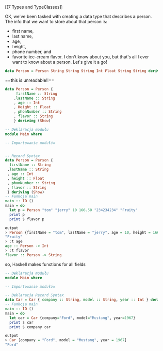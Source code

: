 [[7 Types and TypeClasses]]

OK, we've been tasked with creating a data type that describes a person. The info that we want to store about that person is: 
- first name, 
- last name, 
- age, 
- height, 
- phone number, and 
- favorite ice-cream flavor. 
I don't know about you, but that's all I ever want to know about a person. Let's give it a go!

```haskell
data Person = Person String String String Int Float String String deriving (Show)
```
==this is unreadable!!==

```haskell
data Person = Person { 
	 firstName :: String
	,lastName :: String
	, age :: Int
	, Height :: Float
	, phonNumber :: String
	, flavor :: String
	} deriving (Show) 
```

```haskell
-- Deklaracja modułu
module Main where

-- Importowanie modułów


-- Record Syntax
data Person = Person { 
  firstName :: String
 ,lastName :: String
 , age :: Int
 , height :: Float
 , phonNumber :: String
 , flavor :: String
 } deriving (Show) 
-- Funkcja main
main :: IO ()
main = do
  let p = Person "tom" "jerry" 10 166.50 "234234234" "Fruity"
  print p
  print $ flavor p

output
> Person {firstName = "tom", lastName = "jerry", age = 10, height = 166.5, phonNumber = "234234234", flavor = "Fruity"}
"Fruity"
> :t age
age :: Person -> Int
> :t flavor
flavor :: Person -> String
```
so, Haskell makes functions for all fields

```haskell
-- Deklaracja modułu
module Main where

-- Importowanie modułów

-- Deklaracja Record Syntax
data Car = Car { company :: String, model :: String, year :: Int } deriving (Show) 
-- Funkcja main
main :: IO ()
main = do
  let car = Car {company="Ford", model="Mustang", year=1967}
  print $ car
  print $ company car

output
> Car {company = "Ford", model = "Mustang", year = 1967}
"Ford"


```













